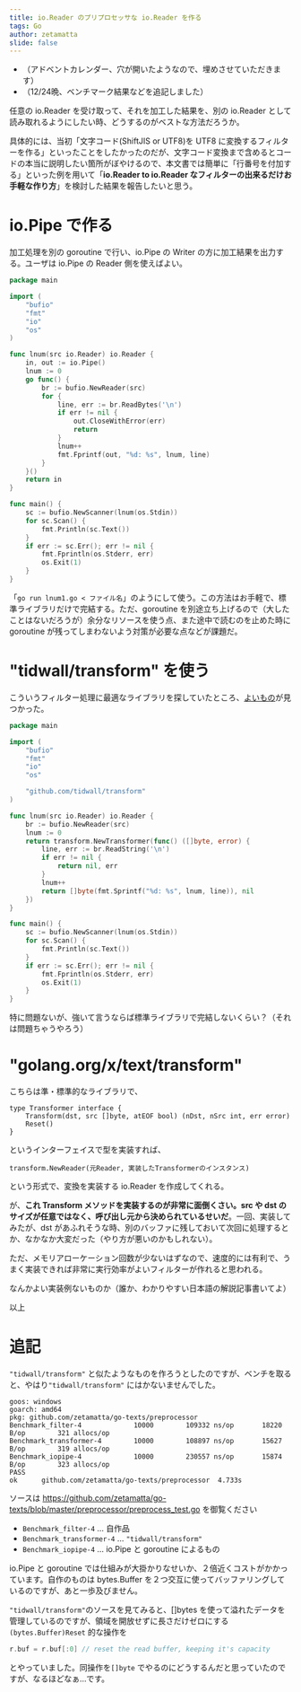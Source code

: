 ```yaml
---
title: io.Reader のプリプロセッサな io.Reader を作る
tags: Go
author: zetamatta
slide: false
---
```

* （アドベントカレンダー、穴が開いたようなので、埋めさせていただきます）
* （12/24晩、ベンチマーク結果などを追記しました）

任意の io.Reader を受け取って、それを加工した結果を、別の io.Reader として読み取れるようにしたい時、どうするのがベストな方法だろうか。

具体的には、当初「文字コード(ShiftJIS or UTF8)を UTF8 に変換するフィルターを作る」といったことをしたかったのだが、文字コード変換まで含めるとコードの本当に説明したい箇所がぼやけるので、本文書では簡単に「行番号を付加する」といった例を用いて「**io.Reader to io.Reader なフィルターの出来るだけお手軽な作り方**」を検討した結果を報告したいと思う。

io.Pipe で作る
==============

加工処理を別の goroutine で行い、io.Pipe の Writer の方に加工結果を出力する。ユーザは io.Pipe の Reader 側を使えばよい。

```lnum1.go
package main

import (
	"bufio"
	"fmt"
	"io"
	"os"
)

func lnum(src io.Reader) io.Reader {
	in, out := io.Pipe()
	lnum := 0
	go func() {
		br := bufio.NewReader(src)
		for {
			line, err := br.ReadBytes('\n')
			if err != nil {
				out.CloseWithError(err)
				return
			}
			lnum++
			fmt.Fprintf(out, "%d: %s", lnum, line)
		}
	}()
	return in
}

func main() {
	sc := bufio.NewScanner(lnum(os.Stdin))
	for sc.Scan() {
		fmt.Println(sc.Text())
	}
	if err := sc.Err(); err != nil {
		fmt.Fprintln(os.Stderr, err)
		os.Exit(1)
	}
}
```

「`go run lnum1.go < ファイル名`」のようにして使う。この方法はお手軽で、標準ライブラリだけで完結する。ただ、goroutine を別途立ち上げるので（大したことはないだろうが）余分なリソースを使う点、また途中で読むのを止めた時に goroutine が残ってしまわないよう対策が必要な点などが課題だ。

"tidwall/transform" を使う
==========================

こういうフィルター処理に最適なライブラリを探していたところ、[よいもの](https://github.com/tidwall/transform)が見つかった。

```lnum2.go
package main

import (
	"bufio"
	"fmt"
	"io"
	"os"

	"github.com/tidwall/transform"
)

func lnum(src io.Reader) io.Reader {
	br := bufio.NewReader(src)
	lnum := 0
	return transform.NewTransformer(func() ([]byte, error) {
		line, err := br.ReadString('\n')
		if err != nil {
			return nil, err
		}
		lnum++
		return []byte(fmt.Sprintf("%d: %s", lnum, line)), nil
	})
}

func main() {
	sc := bufio.NewScanner(lnum(os.Stdin))
	for sc.Scan() {
		fmt.Println(sc.Text())
	}
	if err := sc.Err(); err != nil {
		fmt.Fprintln(os.Stderr, err)
		os.Exit(1)
	}
}
```

特に問題ないが、強いて言うならば標準ライブラリで完結しないくらい？（それは問題ちゃうやろう）

"golang.org/x/text/transform"
=============================

こちらは準・標準的なライブラリで、

```golang
type Transformer interface {
    Transform(dst, src []byte, atEOF bool) (nDst, nSrc int, err error)
    Reset()
}
```

というインターフェイスで型を実装すれば、

```golang
transform.NewReader(元Reader, 実装したTransformerのインスタンス)
```

という形式で、変換を実装する io.Reader を作成してくれる。

が、**これ Transform メソッドを実装するのが非常に面倒くさい。src や dst のサイズが任意ではなく、呼び出し元から決められているせいだ**。一回、実装してみたが、dst があふれそうな時、別のバッファに残しておいて次回に処理するとか、なかなか大変だった（やり方が悪いのかもしれない）。

ただ、メモリアローケーション回数が少ないはずなので、速度的には有利で、うまく実装できれば非常に実行効率がよいフィルターが作れると思われる。

なんかよい実装例ないものか（誰か、わかりやすい日本語の解説記事書いてよ）

以上

追記
====

`"tidwall/transform"` と似たようなものを作ろうとしたのですが、ベンチを取ると、やはり`"tidwall/transform"` にはかないませんでした。

```
goos: windows
goarch: amd64
pkg: github.com/zetamatta/go-texts/preprocessor
Benchmark_filter-4        	   10000	    109332 ns/op	   18220 B/op	     321 allocs/op
Benchmark_transformer-4   	   10000	    108897 ns/op	   15627 B/op	     319 allocs/op
Benchmark_iopipe-4        	   10000	    230557 ns/op	   15874 B/op	     323 allocs/op
PASS
ok  	github.com/zetamatta/go-texts/preprocessor	4.733s
```

ソースは https://github.com/zetamatta/go-texts/blob/master/preprocessor/preprocess_test.go を御覧ください

* `Benchmark_filter-4` … 自作品
* `Benchmark_transformer-4` … `"tidwall/transform"`
* `Benchmark_iopipe-4` … io.Pipe と goroutine によるもの

io.Pipe と goroutine では仕組みが大掛かりなせいか、２倍近くコストがかかっています。自作のものは bytes.Buffer を２つ交互に使ってバッファリングしているのですが、あと一歩及びません。

`"tidwall/transform"`のソースを見てみると、[]bytes を使って溢れたデータを管理しているのですが、領域を開放せずに長さだけゼロにする `(bytes.Buffer)Reset` 的な操作を

```go
r.buf = r.buf[:0] // reset the read buffer, keeping it's capacity
```

とやっていました。同操作を`[]byte` でやるのにどうするんだと思っていたのですが、なるほどなぁ…です。



